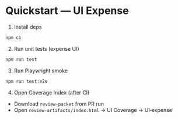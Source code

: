 # Quickstart — UI Expense

1) Install deps
```bash
npm ci
```

2) Run unit tests (expense UI)
```bash
npm run test
```

3) Run Playwright smoke
```bash
npm run test:e2e
```

4) Open Coverage Index (after CI)
- Download `review-packet` from PR run
- Open `review-artifacts/index.html` → UI Coverage → UI‑expense
